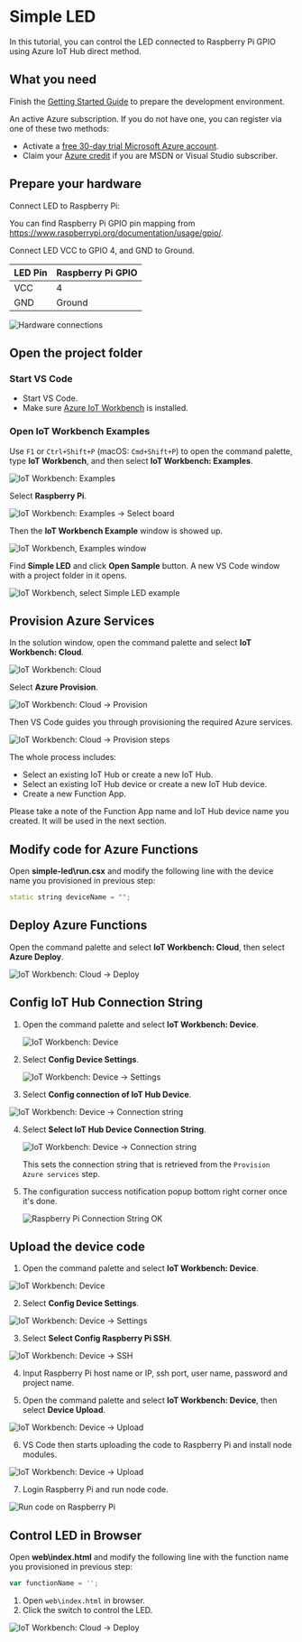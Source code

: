 # Simple LED

In this tutorial, you can control the LED connected to Raspberry Pi GPIO using Azure IoT Hub direct method.

## What you need

Finish the [Getting Started Guide](./raspi-get-started.md) to prepare the development environment.

An active Azure subscription. If you do not have one, you can register via one of these two methods:

- Activate a [free 30-day trial Microsoft Azure account](https://azure.microsoft.com/free/).
- Claim your [Azure credit](https://azure.microsoft.com/pricing/member-offers/msdn-benefits-details/) if you are MSDN or Visual Studio subscriber.

## Prepare your hardware

Connect LED to Raspberry Pi:

You can find Raspberry Pi GPIO pin mapping from <https://www.raspberrypi.org/documentation/usage/gpio/>.

Connect LED VCC to GPIO 4, and GND to Ground.

| LED Pin | Raspberry Pi GPIO |
| ------- | ----------------- |
| VCC     | 4                 |
| GND     | Ground            |

![Hardware connections](media/raspi-simple-led/connect.jpg)

## Open the project folder

### Start VS Code

- Start VS Code.
- Make sure [Azure IoT Workbench](https://marketplace.visualstudio.com/items?itemName=vsciot-vscode.vscode-iot-workbench) is installed.

### Open IoT Workbench Examples

Use `F1` or `Ctrl+Shift+P` (macOS: `Cmd+Shift+P`) to open the command palette, type **IoT Workbench**, and then select **IoT Workbench: Examples**.

![IoT Workbench: Examples](media/iot-workbench-examples-cmd.png)

Select **Raspberry Pi**.

![IoT Workbench: Examples -> Select board](media/iot-workbench-examples-board.png)

Then the **IoT Workbench Example** window is showed up.

![IoT Workbench, Examples window](media/iot-workbench-examples.png)

Find **Simple LED** and click **Open Sample** button. A new VS Code window with a project folder in it opens.

![IoT Workbench, select Simple LED example](media/raspi-simple-led/open-example-simple-led.png)

## Provision Azure Services

In the solution window, open the command palette and select **IoT Workbench: Cloud**.

![IoT Workbench: Cloud](media/iot-workbench-cloud.png)

Select **Azure Provision**.

![IoT Workbench: Cloud -> Provision](media/iot-workbench-cloud-provision.png)

Then VS Code guides you through provisioning the required Azure services.

![IoT Workbench: Cloud -> Provision steps](media/iot-workbench-cloud-provision-steps3.png)

The whole process includes:

- Select an existing IoT Hub or create a new IoT Hub.
- Select an existing IoT Hub device or create a new IoT Hub device. 
- Create a new Function App.

Please take a note of the Function App name and IoT Hub device name you created. It will be used in the next section.

## Modify code for Azure Functions

Open **simple-led\run.csx** and modify the following line with the device name you provisioned in previous step:
```cpp
static string deviceName = "";
```

## Deploy Azure Functions

Open the command palette and select **IoT Workbench: Cloud**, then select **Azure Deploy**.

![IoT Workbench: Cloud -> Deploy](media/iot-workbench-cloud-deploy.png)

## Config IoT Hub Connection String

1. Open the command palette and select **IoT Workbench: Device**.

   ![IoT Workbench: Device](media/iot-workbench-device.png)

2. Select **Config Device Settings**.

   ![IoT Workbench: Device -> Settings](media/iot-workbench-device-settings.png)

3. Select **Config connection of IoT Hub Device**.

  ![IoT Workbench: Device -> Connection string](media/iot-workbench-device-string.png)

4. Select **Select IoT Hub Device Connection String**.

   ![IoT Workbench: Device -> Connection string](media/iot-workbench-device-string1.png)

   This sets the connection string that is retrieved from the `Provision Azure services` step.

5. The configuration success notification popup bottom right corner once it's done.

   ![Raspberry Pi Connection String OK](media/iot-workbench-connection-done.png) 

## Upload the device code

1. Open the command palette and select **IoT Workbench: Device**.

  ![IoT Workbench: Device](media/iot-workbench-device.png)

2. Select **Config Device Settings**.

  ![IoT Workbench: Device -> Settings](media/iot-workbench-device-settings.png)

3. Select **Select Config Raspberry Pi SSH**.

  ![IoT Workbench: Device -> SSH](media/iot-workbench-device-ssh.png)

4. Input Raspberry Pi host name or IP, ssh port, user name, password and project name.

5. Open the command palette and select **IoT Workbench: Device**, then select **Device Upload**.

  ![IoT Workbench: Device -> Upload](media/iot-workbench-device-upload.png)

6. VS Code then starts uploading the code to Raspberry Pi and install node modules.

  ![IoT Workbench: Device -> Upload](media/iot-workbench-device-upload2.png)

7. Login Raspberry Pi and run node code.

  ![Run code on Raspberry Pi](media/raspi-simaple-led/run-code.png)

## Control LED in Browser

Open **web\index.html** and modify the following line with the function name you provisioned in previous step:
```javascript
var functionName = '';
```

1. Open `web\index.html` in browser.
2. Click the switch to control the LED.

![IoT Workbench: Cloud -> Deploy](media/raspi-simple-led/web.png)
